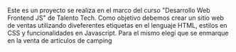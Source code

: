 Este es un proyecto se realiza en el marco del curso "Desarrollo Web Frontend JS" de Talento Tech. Como objetivo debemos crear un sitio web de ventas utilizando diveferentes etiquetas en el lenguaje HTML, estilos en CSS y funcionalidades en Javascript.
Para el mismo elegí que se enmarque en la venta de artículos de camping